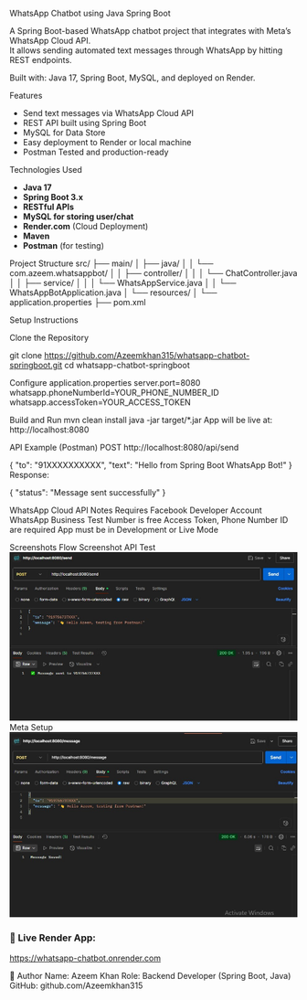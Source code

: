 WhatsApp Chatbot using Java Spring Boot

A Spring Boot-based WhatsApp chatbot project that integrates with Meta’s WhatsApp Cloud API.  
It allows sending automated text messages through WhatsApp by hitting REST endpoints.

 Built with: Java 17, Spring Boot, MySQL, and deployed on Render.

Features

- Send text messages via WhatsApp Cloud API
- REST API built using Spring Boot
- MySQL for Data Store
- Easy deployment to Render or local machine
- Postman Tested and production-ready

Technologies Used

- **Java 17**
- **Spring Boot 3.x**
- **RESTful APIs**
- **MySQL for storing user/chat**
- **Render.com** (Cloud Deployment)
- **Maven**
- **Postman** (for testing)

 Project Structure
 src/
├── main/
│ ├── java/
│ │ └── com.azeem.whatsappbot/
│ │ ├── controller/
│ │ │ └── ChatController.java
│ │ ├── service/
│ │ │ └── WhatsAppService.java
│ │ └── WhatsAppBotApplication.java
│ └── resources/
│ └── application.properties
├── pom.xml



 Setup Instructions

 Clone the Repository

git clone https://github.com/Azeemkhan315/whatsapp-chatbot-springboot.git
cd whatsapp-chatbot-springboot

Configure application.properties
server.port=8080
whatsapp.phoneNumberId=YOUR_PHONE_NUMBER_ID
whatsapp.accessToken=YOUR_ACCESS_TOKEN

Build and Run
mvn clean install
java -jar target/*.jar
App will be live at: http://localhost:8080


API Example (Postman)
POST http://localhost:8080/api/send

{
  "to": "91XXXXXXXXXX",
  "text": "Hello from Spring Boot WhatsApp Bot!"
}
Response:

{
  "status": "Message sent successfully"
}

WhatsApp Cloud API Notes
Requires Facebook Developer Account
WhatsApp Business Test Number is free
Access Token, Phone Number ID are required
App must be in Development or Live Mode

Screenshots
Flow	Screenshot
API Test	![Postman Test](Postman-test.jpg)
Meta Setup ![Message Sent](Postman-Message.jpg)

### 🔗 Live Render App:
https://whatsapp-chatbot.onrender.com


👤 Author
Name: Azeem Khan
Role: Backend Developer (Spring Boot, Java)
GitHub: github.com/Azeemkhan315
